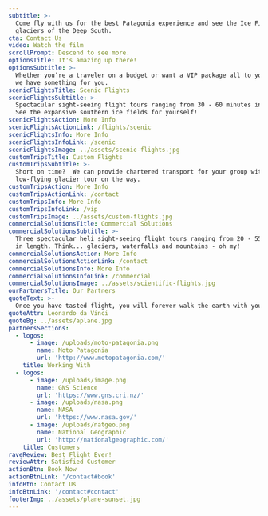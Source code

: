 ```yaml
---
subtitle: >-
  Come fly with us for the best Patagonia experience and see the Ice Fields and
  glaciers of the Deep South.
cta: Contact Us
video: Watch the film
scrollPrompt: Descend to see more.
optionsTitle: It's amazing up there!
optionsSubtitle: >-
  Whether you’re a traveler on a budget or want a VIP package all to yourself,
  we have something for you.
scenicFlightsTitle: Scenic Flights
scenicFlightsSubtitle: >-
  Spectacular sight-seeing flight tours ranging from 30 - 60 minutes in length.
  See the expansive southern ice fields for yourself!
scenicFlightsAction: More Info
scenicFlightsActionLink: /flights/scenic
scenicFlightsInfo: More Info
scenicFlightsInfoLink: /scenic
scenicFlightsImage: ../assets/scenic-flights.jpg
customTripsTitle: Custom Flights
customTripsSubtitle: >-
  Short on time?  We can provide chartered transport for your group with a
  low-flying glacier tour on the way.
customTripsAction: More Info
customTripsActionLink: /contact
customTripsInfo: More Info
customTripsInfoLink: /vip
customTripsImage: ../assets/custom-flights.jpg
commercialSolutionsTitle: Commercial Solutions
commercialSolutionsSubtitle: >-
  Three spectacular heli sight-seeing flight tours ranging from 20 - 55 minutes
  in length. Think... glaciers, waterfalls and mountains - oh my!
commercialSolutionsAction: More Info
commercialSolutionsActionLink: /contact
commercialSolutionsInfo: More Info
commercialSolutionsInfoLink: /commercial
commercialSolutionsImage: ../assets/scientific-flights.jpg
ourPartnersTitle: Our Partners
quoteText: >-
  Once you have tasted flight, you will forever walk the earth with your eyes turned skyward, for there you have been, and there you will always long to return.
quoteAttr: Leonardo da Vinci
quoteBg: ../assets/aplane.jpg
partnersSections:
  - logos:
      - image: /uploads/moto-patagonia.png
        name: Moto Patagonia
        url: 'http://www.motopatagonia.com/'
    title: Working With
  - logos:
      - image: /uploads/image.png
        name: GNS Science
        url: 'https://www.gns.cri.nz/'
      - image: /uploads/nasa.png
        name: NASA
        url: 'https://www.nasa.gov/'
      - image: /uploads/natgeo.png
        name: National Geographic
        url: 'http://nationalgeographic.com/'
    title: Customers
raveReview: Best Flight Ever!
reviewAttr: Satisfied Customer
actionBtn: Book Now
actionBtnLink: '/contact#book'
infoBtn: Contact Us
infoBtnLink: '/contact#contact'
footerImg: ../assets/plane-sunset.jpg
---
```

